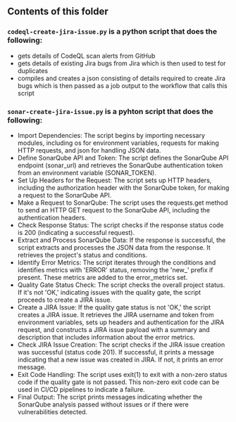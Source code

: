 ## Contents of this folder

### `codeql-create-jira-issue.py` is a python script that does the following:
- gets details of CodeQL scan alerts from GitHub
- gets details of existing Jira bugs from Jira which is then used to test for duplicates
- compiles and creates a json consisting of details required to create Jira bugs which is then passed as a job output to the workflow that calls this script

### `sonar-create-jira-issue.py` is a pyhton script that does the following:
- Import Dependencies:
       The script begins by importing necessary modules, including os for environment variables, requests for making         HTTP requests, and json for handling JSON data.
- Define SonarQube API and Token:
       The script defines the SonarQube API endpoint (sonar_url) and retrieves the SonarQube authentication token            from an environment variable (SONAR_TOKEN).
- Set Up Headers for the Request:
       The script sets up HTTP headers, including the authorization header with the SonarQube token, for making a            request to the SonarQube API.
- Make a Request to SonarQube:
       The script uses the requests.get method to send an HTTP GET request to the SonarQube API, including the               authentication headers.
- Check Response Status:
       The script checks if the response status code is 200 (indicating a successful request).
- Extract and Process SonarQube Data:
       If the response is successful, the script extracts and processes the JSON data from the response. It retrieves        the project's status and conditions.
- Identify Error Metrics:
       The script iterates through the conditions and identifies metrics with 'ERROR' status, removing the 'new_'            prefix if present. These metrics are added to the error_metrics set.
- Quality Gate Status Check:
       The script checks the overall project status. If it's not 'OK,' indicating issues with the quality gate, the          script proceeds to create a JIRA issue.
- Create a JIRA Issue:
        If the quality gate status is not 'OK,' the script creates a JIRA issue. It retrieves the JIRA username and           token from environment variables, sets up headers and authentication for the JIRA request, and constructs a           JIRA issue payload with a summary and description that includes information about the error metrics.
- Check JIRA Issue Creation:
        The script checks if the JIRA issue creation was successful (status code 201). If successful, it prints a             message indicating that a new issue was created in JIRA. If not, it prints an error message.
- Exit Code Handling:
        The script uses exit(1) to exit with a non-zero status code if the quality gate is not passed. This non-zero          exit code can be used in CI/CD pipelines to indicate a failure.
- Final Output:
        The script prints messages indicating whether the SonarQube analysis passed without issues or if there were           vulnerabilities detected.

